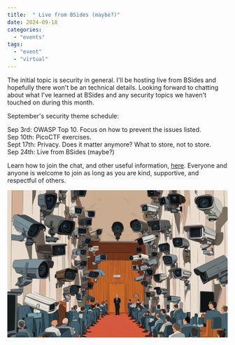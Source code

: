 ```yaml
---
title:  " Live from BSides (maybe?)"
date: 2024-09-18
categories: 
  - "events"
tags: 
  - "event"
  - "virtual"
---
```


The initial topic is security in general. I'll be hosting live from BSides and hopefully there won't be an technical details. Looking forward to chatting about what I've learned at BSides and any security topics we haven't touched on during this month.

September's security theme schedule:

Sep 3rd: OWASP Top 10. Focus on how to prevent the issues listed.  
Sep 10th: PicoCTF exercises.  
Sept 17th: Privacy. Does it matter anymore? What to store, not to store.  
Sep 24th: Live from BSides (maybe?)

Learn how to join the chat, and other useful information, [here](https://weeklydevchat.com/). Everyone and anyone is welcome to join as long as you are kind, supportive, and respectful of others.

![alt text](images/illustration_of_a_conference_with_security.png)